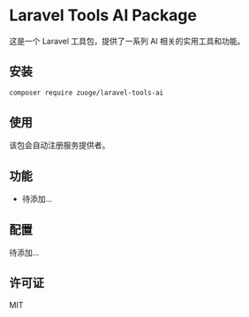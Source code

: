 # Laravel Tools AI Package

这是一个 Laravel 工具包，提供了一系列 AI 相关的实用工具和功能。

## 安装

```bash
composer require zuoge/laravel-tools-ai
```

## 使用

该包会自动注册服务提供者。

## 功能

-   待添加...

## 配置

待添加...

## 许可证

MIT
